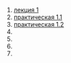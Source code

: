 1. [лекция 1](https://github.com/Masha426342/-/blob/main/лекция.ipynb)
2. [практическая 1.1](https://github.com/Masha426342/-/blob/main/1_1.ipynb)
3. [практическая 1.2](https://github.com/Masha426342/-/blob/main/1_2.ipynb)
4. []()
5. []()
6. []()
7. []()
